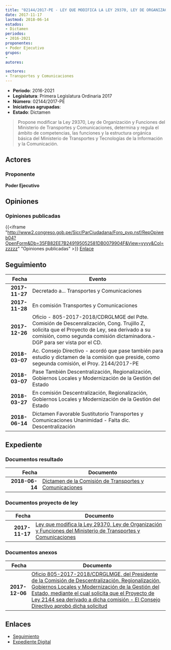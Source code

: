 ```yaml
---
title: "02144/2017-PE - LEY QUE MODIFICA LA LEY 29370, LEY DE ORGANIZACIÓN Y FUNCIONES DEL MINISTERIO DE TRANSPORTES Y COMUNICACIONES"
date: 2017-11-17
lastmod: 2018-06-14
estados:
- Dictamen
periodos:
- 2016-2021
proponentes:
- Poder Ejecutivo
grupos:
- 
autores:

sectores:
- Transportes y Comunicaciones
---
```

- **Periodo**: 2016-2021
- **Legislatura**: Primera Legislatura Ordinaria 2017
- **Número**: 02144/2017-PE
- **Iniciativas agrupadas**: 
- **Estado**: Dictamen

> Propone modificar la Ley 29370, Ley de Organización y Funciones del Ministerio de Transportes y Comunicaciones, determina y regula el ámbito de competencias, las funciones y la estructura orgánica básica del Ministerio de Transportes y Tecnologías de la Información y la Comunicación.


## Actores

### Proponente

**Poder Ejecutivo**

## Opiniones

### Opiniones publicadas

{{<iframe "http://www2.congreso.gob.pe/Sicr/ParCiudadana/Foro_pvp.nsf/RepOpiweb04?OpenForm&Db=35FB82EE7B249195052581DB0079904F&View=yyyy&Col=zzzzz" "Opiniones publicadas" >}}
[Enlace](http://www2.congreso.gob.pe/Sicr/ParCiudadana/Foro_pvp.nsf/RepOpiweb04?OpenForm&Db=35FB82EE7B249195052581DB0079904F&View=yyyy&Col=zzzzz)


## Seguimiento

| Fecha | Evento |
|------:|--------|
| **2017-11-27** | Decretado a... Transportes y Comunicaciones |
| **2017-11-28** | En comisión Transportes y Comunicaciones |
| **2017-12-26** | Oficio - 805-2017-2018/CDRGLMGE del Pdte. Comisión de Descenralización, Cong. Trujillo Z, solicita que el Proyecto de Ley, sea derivado a su comisión, como segunda comisión dictaminadora.- DGP para ser vista por el CD. |
| **2018-03-07** | Ac. Consejo Directivo - acordó que pase también para estudio y dictamen de la comisión que preside, como segeunda comisión, el Proy. 2144/2017-PE |
| **2018-03-07** | Pase También Descentralización, Regionalización, Gobiernos Locales y Modernización de la Gestión del Estado |
| **2018-03-27** | En comisión Descentralización, Regionalización, Gobiernos Locales y Modernización de la Gestión del Estado |
| **2018-06-14** | Dictamen Favorable Sustitutorio Transportes y Comunicaciones Unanimidad - Falta dic. Descentralización |

## Expediente

### Documentos resultado

| Fecha | Documento |
|------:|-----------|
| **2018-06-14** | [Dictamen de la Comisión de Transportes y Comunicaciones](http://www.leyes.congreso.gob.pe/Documentos/2016_2021/Seguimiento_de_Proyectos_de_Ley/00940PL20170614.pdf) |

### Documentos proyecto de ley

| Fecha | Documento |
|------:|-----------|
| **2017-11-17** | [Ley que modifica la Ley 29370, Ley de Organización y Funciones del Ministerio de Transportes y Comunicaciones](http://www.leyes.congreso.gob.pe/Documentos/2016_2021/Proyectos_de_Ley_y_de_Resoluciones_Legislativas/PL0214420171117..pdf) |

### Documentos anexos

| Fecha | Documento |
|------:|-----------|
| **2017-12-06** | [Oficio 805-2017-2018/CDRGLMGE, del Presidente de la Comisión de Descentralización. Regionalización, Gobiernos Locales y Modernización de la Gestión del Estado, mediante el cual solicita que el Proyecto de Ley 2144 sea derivado a dicha comisión - El Consejo Directivo aprobó dicha solicitud](http://www.leyes.congreso.gob.pe/Documentos/2016_2021/Oficios/Comisiones_Ordinarias/OFICIO-805-2017-2018-CDRGLMGE..pdf) |

## Enlaces

- [Seguimiento](http://www2.congreso.gob.pe/Sicr/TraDocEstProc/CLProLey2016.nsf/f7fff46988ca05b1052578e100829cc7/04500fa1dc1ba67d052581db0075a2ba?OpenDocument)
- [Expediente Digital](http://www2.congreso.gob.pe/Sicr/TraDocEstProc/Expvirt_2011.nsf/visbusqptramdoc1621/02144?opendocument)

